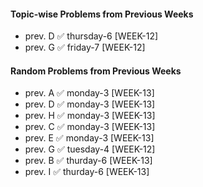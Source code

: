 #### Topic-wise Problems from Previous Weeks
- prev. D ✅ thursday-6 [WEEK-12]
- prev. G ✅ friday-7 [WEEK-12]
  
#### Random Problems from Previous Weeks
- prev. A ✅ monday-3 [WEEK-13]
- prev. D ✅ monday-3 [WEEK-13]
- prev. H ✅ monday-3 [WEEK-13]
- prev. C ✅ monday-3 [WEEK-13]
- prev. E ✅ monday-3 [WEEK-13]
- prev. G ✅ tuesday-4 [WEEK-12]
- prev. B ✅ thurday-6 [WEEK-13]
- prev. I ✅ thurday-6 [WEEK-13]